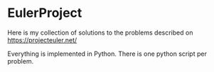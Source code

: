 # EulerProject

Here is my collection of solutions to the problems described on https://projecteuler.net/

Everything is implemented in Python. There is one python script per problem.
